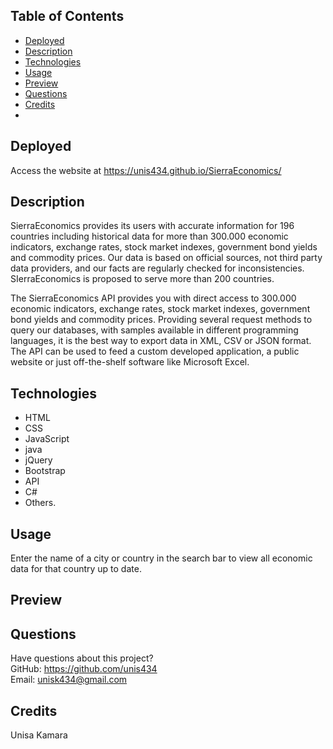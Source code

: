 ## Table of Contents
* [Deployed](#deployed)
* [Description](#description)
* [Technologies](#technologies)
* [Usage](#usage)
* [Preview](#preview)
* [Questions](#questions)
* [Credits](#credits)
* 


## Deployed
Access the website at https://unis434.github.io/SierraEconomics/

## Description
SierraEconomics provides its users with accurate information for 196 countries including historical data for more than 300.000 economic indicators, exchange rates, stock market indexes, government bond yields and commodity prices. Our data is based on official sources, not third party data providers, and our facts are regularly checked for inconsistencies. SIerraEconomics is proposed to serve more than 200 countries.

The SierraEconomics API provides you with direct access to 300.000 economic indicators, exchange rates, stock market indexes, government bond yields and commodity prices. Providing several request methods to query our databases, with samples available in different programming languages, it is the best way to export data in XML, CSV or JSON format. The API can be used to feed a custom developed application, a public website or just off-the-shelf software like Microsoft Excel.

## Technologies
* HTML
* CSS
* JavaScript
* java
* jQuery
* Bootstrap
* API
* C#
* Others.

## Usage
Enter the name of a city or country in the search bar to view all economic data for that country up to date.

## Preview



## Questions
Have questions about this project?  
GitHub: https://github.com/unis434  
Email: unisk434@gmail.com

## Credits
Unisa Kamara 

